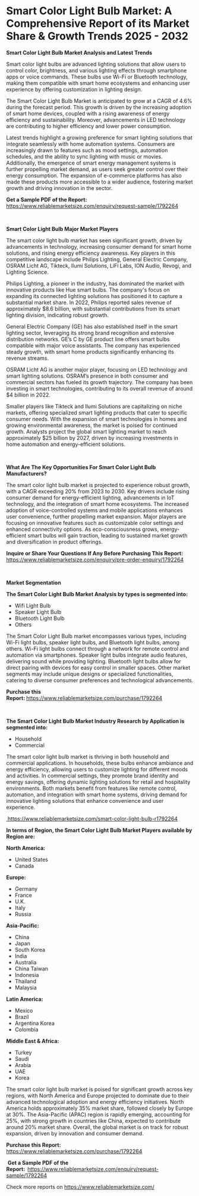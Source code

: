<p><h1>Smart Color Light Bulb Market: A Comprehensive Report of its Market Share & Growth Trends 2025 - 2032</h1></p><p><strong>Smart Color Light Bulb Market Analysis and Latest Trends</strong></p>
<p><p>Smart color light bulbs are advanced lighting solutions that allow users to control color, brightness, and various lighting effects through smartphone apps or voice commands. These bulbs use Wi-Fi or Bluetooth technology, making them compatible with smart home ecosystems and enhancing user experience by offering customization in lighting design.</p><p>The Smart Color Light Bulb Market is anticipated to grow at a CAGR of 4.6% during the forecast period. This growth is driven by the increasing adoption of smart home devices, coupled with a rising awareness of energy efficiency and sustainability. Moreover, advancements in LED technology are contributing to higher efficiency and lower power consumption.</p><p>Latest trends highlight a growing preference for smart lighting solutions that integrate seamlessly with home automation systems. Consumers are increasingly drawn to features such as mood settings, automation schedules, and the ability to sync lighting with music or movies. Additionally, the emergence of smart energy management systems is further propelling market demand, as users seek greater control over their energy consumption. The expansion of e-commerce platforms has also made these products more accessible to a wider audience, fostering market growth and driving innovation in the sector.</p></p>
<p><strong>Get a Sample PDF of the Report:&nbsp;</strong> <a href="https://www.reliablemarketsize.com/enquiry/request-sample/1792264?utm_campaign=3460&utm_medium=2&utm_source=Github&utm_content=ia&utm_term=05042025&utm_id=smart-color-light-bulb">https://www.reliablemarketsize.com/enquiry/request-sample/1792264</a></p>
<p>&nbsp;</p>
<p><strong>Smart Color Light Bulb Major Market Players</strong></p>
<p><p>The smart color light bulb market has seen significant growth, driven by advancements in technology, increasing consumer demand for smart home solutions, and rising energy efficiency awareness. Key players in this competitive landscape include Philips Lighting, General Electric Company, OSRAM Licht AG, Tikteck, Ilumi Solutions, LiFi Labs, ION Audio, Revogi, and Lighting Science.</p><p>Philips Lighting, a pioneer in the industry, has dominated the market with innovative products like Hue smart bulbs. The company's focus on expanding its connected lighting solutions has positioned it to capture a substantial market share. In 2022, Philips reported sales revenue of approximately $8.6 billion, with substantial contributions from its smart lighting division, indicating robust growth.</p><p>General Electric Company (GE) has also established itself in the smart lighting sector, leveraging its strong brand recognition and extensive distribution networks. GE’s C by GE product line offers smart bulbs compatible with major voice assistants. The company has experienced steady growth, with smart home products significantly enhancing its revenue streams.</p><p>OSRAM Licht AG is another major player, focusing on LED technology and smart lighting solutions. OSRAM’s presence in both consumer and commercial sectors has fueled its growth trajectory. The company has been investing in smart technologies, contributing to its overall revenue of around $4 billion in 2022.</p><p>Smaller players like Tikteck and Ilumi Solutions are capitalizing on niche markets, offering specialized smart lighting products that cater to specific consumer needs. With the expansion of smart technologies in homes and growing environmental awareness, the market is poised for continued growth. Analysts project the global smart lighting market to reach approximately $25 billion by 2027, driven by increasing investments in home automation and energy-efficient solutions.</p></p>
<p>&nbsp;</p>
<p><strong>What Are The Key Opportunities For Smart Color Light Bulb Manufacturers?</strong></p>
<p><p>The smart color light bulb market is projected to experience robust growth, with a CAGR exceeding 20% from 2023 to 2030. Key drivers include rising consumer demand for energy-efficient lighting, advancements in IoT technology, and the integration of smart home ecosystems. The increased adoption of voice-controlled systems and mobile applications enhances user convenience, further propelling market expansion. Major players are focusing on innovative features such as customizable color settings and enhanced connectivity options. As eco-consciousness grows, energy-efficient smart bulbs will gain traction, leading to sustained market growth and diversification in product offerings.</p></p>
<p><strong>Inquire or Share Your Questions If Any Before Purchasing This Report:</strong> <a href="https://www.reliablemarketsize.com/enquiry/pre-order-enquiry/1792264?utm_campaign=3460&utm_medium=2&utm_source=Github&utm_content=ia&utm_term=05042025&utm_id=smart-color-light-bulb">https://www.reliablemarketsize.com/enquiry/pre-order-enquiry/1792264</a></p>
<p>&nbsp;</p>
<p><strong>Market Segmentation</strong></p>
<p><strong>The Smart Color Light Bulb Market Analysis by types is segmented into:</strong></p>
<p><ul><li>Wifi Light Bulb</li><li>Speaker Light Bulb</li><li>Bluetooth Light Bulb</li><li>Others</li></ul></p>
<p><p>The Smart Color Light Bulb market encompasses various types, including Wi-Fi light bulbs, speaker light bulbs, and Bluetooth light bulbs, among others. Wi-Fi light bulbs connect through a network for remote control and automation via smartphones. Speaker light bulbs integrate audio features, delivering sound while providing lighting. Bluetooth light bulbs allow for direct pairing with devices for easy control in smaller spaces. Other market segments may include unique designs or specialized functionalities, catering to diverse consumer preferences and technological advancements.</p></p>
<p><strong>Purchase this Report:&nbsp;</strong><a href="https://www.reliablemarketsize.com/purchase/1792264?utm_campaign=3460&utm_medium=2&utm_source=Github&utm_content=ia&utm_term=05042025&utm_id=smart-color-light-bulb">https://www.reliablemarketsize.com/purchase/1792264</a></p>
<p>&nbsp;</p>
<p><strong>The Smart Color Light Bulb Market Industry Research by Application is segmented into:</strong></p>
<p><ul><li>Household</li><li>Commercial</li></ul></p>
<p><p>The smart color light bulb market is thriving in both household and commercial applications. In households, these bulbs enhance ambiance and energy efficiency, allowing users to customize lighting for different moods and activities. In commercial settings, they promote brand identity and energy savings, offering dynamic lighting solutions for retail and hospitality environments. Both markets benefit from features like remote control, automation, and integration with smart home systems, driving demand for innovative lighting solutions that enhance convenience and user experience.</p></p>
<p><a href="https://www.reliablemarketsize.com/smart-color-light-bulb-r1792264?utm_campaign=3460&utm_medium=2&utm_source=Github&utm_content=ia&utm_term=05042025&utm_id=smart-color-light-bulb">&nbsp;https://www.reliablemarketsize.com/smart-color-light-bulb-r1792264</a></p>
<p><strong>In terms of Region, the Smart Color Light Bulb Market Players available by Region are:</strong></p>
<p>
    <p> <strong> North America: </strong>
        <ul>
            <li>United States</li>
            <li>Canada</li>
        </ul>
        </p> 
    <p> <strong> Europe: </strong>
        <ul>
            <li>Germany</li>
            <li>France</li>
            <li>U.K.</li>
            <li>Italy</li>
            <li>Russia</li>
        </ul>
        </p> 
    <p> <strong> Asia-Pacific: </strong>
        <ul>
            <li>China</li>
            <li>Japan</li>
            <li>South Korea</li>
            <li>India</li>
            <li>Australia</li>
            <li>China Taiwan</li>
            <li>Indonesia</li>
            <li>Thailand</li>
            <li>Malaysia</li>
        </ul>
        </p> 
    <p> <strong> Latin America: </strong>
        <ul>
            <li>Mexico</li>
            <li>Brazil</li>
            <li>Argentina Korea</li>
            <li>Colombia</li>
        </ul>
        </p> 
    <p> <strong> Middle East & Africa: </strong>
        <ul>
            <li>Turkey</li>
            <li>Saudi</li>
            <li>Arabia</li>
            <li>UAE</li>
            <li>Korea</li>
        </ul>
    </p>
    </p>
<p><p>The smart color light bulb market is poised for significant growth across key regions, with North America and Europe projected to dominate due to their advanced technological adoption and energy efficiency initiatives. North America holds approximately 35% market share, followed closely by Europe at 30%. The Asia-Pacific (APAC) region is rapidly emerging, accounting for 25%, with strong growth in countries like China, expected to contribute around 20% market share. Overall, the global market is on track for robust expansion, driven by innovation and consumer demand.</p></p>
<p><strong>Purchase this Report: </strong><a href="https://www.reliablemarketsize.com/purchase/1792264?utm_campaign=3460&utm_medium=2&utm_source=Github&utm_content=ia&utm_term=05042025&utm_id=smart-color-light-bulb">https://www.reliablemarketsize.com/purchase/1792264</a></p>
<p>&nbsp;<strong>Get a Sample PDF of the Report:&nbsp;&nbsp;</strong><a href="https://www.reliablemarketsize.com/enquiry/request-sample/1792264?utm_campaign=3460&utm_medium=2&utm_source=Github&utm_content=ia&utm_term=05042025&utm_id=smart-color-light-bulb">https://www.reliablemarketsize.com/enquiry/request-sample/1792264</a></p>
<p><strong></strong></p>
<p>Check more reports on <a href="https://www.reliablemarketsize.com/?utm_campaign=3460&utm_medium=2&utm_source=Github&utm_content=ia&utm_term=05042025&utm_id=smart-color-light-bulb">https://www.reliablemarketsize.com/</a></p>